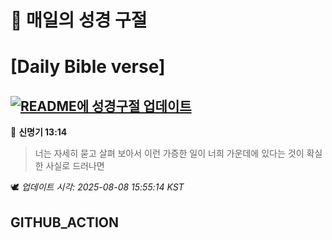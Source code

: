# 🙏 매일의 성경 구절
# [Daily Bible verse]
## [![README에 성경구절 업데이트](https://github.com/DONGSUKA/first_test/actions/workflows/update-readme-bible.yml/badge.svg)](https://github.com/DONGSUKA/first_test/actions/workflows/update-readme-bible.yml)
<!-- START_BIBLE_VERSE -->
📖 **신명기 13:14**
> 너는 자세히 묻고 살펴 보아서 이런 가증한 일이 너희 가운데에 있다는 것이 확실한 사실로 드러나면

🕊️ _업데이트 시각: 2025-08-08 15:55:14 KST_
  <!-- END_BIBLE_VERSE -->
## GITHUB_ACTION
